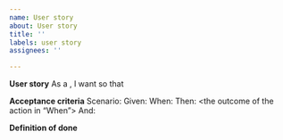```yaml
---
name: User story
about: User story
title: ''
labels: user story
assignees: ''

---
```


**User story**
As a <user type>, I want <a goal> so that <benefit>

**Acceptance criteria**
Scenario: <the name for the behaviour that will be described>
Given: <the beginning state of the scenario>
When: <specific action that the user makes>
Then: <the outcome of the action in “When”>
And: <used to continue any of three previous statements>

**Definition of done**

